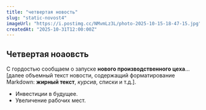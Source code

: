```yaml
---
title: "четвертая новость"
slug: "static-novost4"
imageUrl: "https://i.postimg.cc/NMvmLz3L/photo-2025-10-15-18-47-15.jpg"
createdAt: "2025-10-31T12:00:00Z"
---
```


## Четвертая ноаовсть

С гордостью сообщаем о запуске **нового производственного цеха**... [далее объемный текст новости, содержащий форматирование Markdown: **жирный текст**, *курсив*, списки и т.д.].

* Инвестиции в будущее.
* Увеличение рабочих мест.
